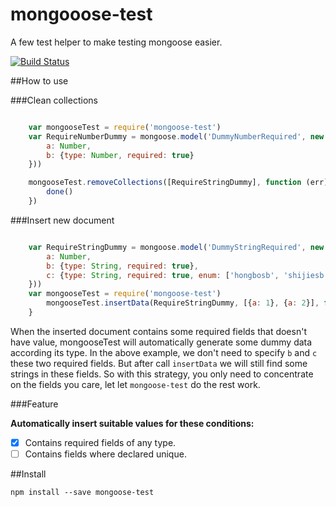 # mongooose-test

A few test helper to make testing mongoose easier.

[![Build Status](https://travis-ci.org/ufo22940268/mongoose-test.svg?branch=master)](https://travis-ci.org/ufo22940268/mongoose-test)

##How to use

###Clean collections


```javascript

    var mongooseTest = require('mongoose-test')
    var RequireNumberDummy = mongoose.model('DummyNumberRequired', new mongoose.Schema({
        a: Number,
        b: {type: Number, required: true}
    }))

    mongooseTest.removeCollections([RequireStringDummy], function (err) {
        done()
    })

````

###Insert new document

```javascript

    var RequireStringDummy = mongoose.model('DummyStringRequired', new mongoose.Schema({
        a: Number,
        b: {type: String, required: true},
        c: {type: String, required: true, enum: ['hongbosb', 'shijiesb']}
    }))
    var mongooseTest = require('mongoose-test')
        mongooseTest.insertData(RequireStringDummy, [{a: 1}, {a: 2}], function (err) {
    }

```

When the inserted document contains some required fields that doesn't have value, mongooseTest will automatically generate some dummy data according its type.
In the above example, we don't need to specify `b` and `c` these two required fields. But after call `insertData` we will still find some strings in these fields.
So with this strategy, you only need to concentrate on the fields you care, let let `mongoose-test` do the rest work.

###Feature

**Automatically insert suitable values for these conditions:**

- [x]  Contains required fields of any type.
- [ ]  Contains fields where declared unique.

##Install

    npm install --save mongoose-test
